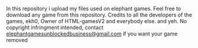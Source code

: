 In this repository i upload my files used on elephant games. Feel free to download any game from this repository. Credits to all the developers of the games, ekh0, Owner of HTML-gamesV2 and everybody else. and yeh. No copyright infringment intended, contact elephantgamesunblockedbusiness@gmail.com if you want your game removed 
